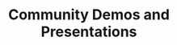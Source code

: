 ---
title: "Community Demos and Presentations"
linkTitle: "Community Demos and Presentations"
weight: 3
description: >
  Demos and Presentations featured by our community contributors and users
---
